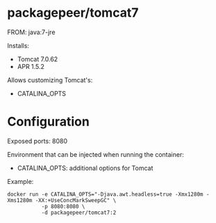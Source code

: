 # packagepeer/tomcat7

 FROM: java:7-jre

 Installs:
 - Tomcat 7.0.62
 - APR 1.5.2


 Allows customizing Tomcat's:
  - CATALINA_OPTS

 # Configuration

 Exposed ports: 8080

 Environment that can be injected when running the container:
  - CATALINA_OPTS: additional options for Tomcat

  Example:
  ```
  docker run -e CATALINA_OPTS="-Djava.awt.headless=true -Xmx1280m -Xms1280m -XX:+UseConcMarkSweepGC" \
             -p 8080:8080 \
             -d packagepeer/tomcat7:2
  ```
